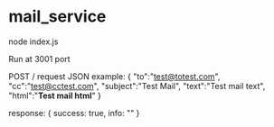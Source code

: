 # mail_service

node index.js

Run at 3001 port

POST /
request JSON
example:
{
    "to":"test@totest.com",
    "cc":"test@cctest.com",
    "subject":"Test Mail",
    "text":"Test mail text",
    "html":"<b>Test mail html</b>"
    }

response:
{
    success: true,
    info: ""
}
